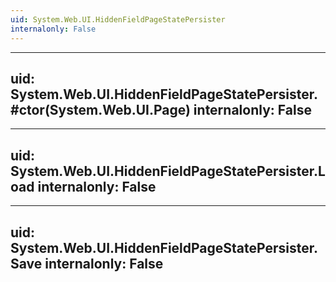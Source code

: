 ```yaml
---
uid: System.Web.UI.HiddenFieldPageStatePersister
internalonly: False
---
```


---
uid: System.Web.UI.HiddenFieldPageStatePersister.#ctor(System.Web.UI.Page)
internalonly: False
---

---
uid: System.Web.UI.HiddenFieldPageStatePersister.Load
internalonly: False
---

---
uid: System.Web.UI.HiddenFieldPageStatePersister.Save
internalonly: False
---
